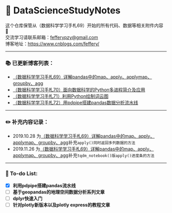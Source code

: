 # :memo: DataScienceStudyNotes
这个仓库保管从（数据科学学习手札69）开始的所有代码、数据等相关附件内容 :dart:
<br>交流学习请联系邮箱：fefferypzy@gmail.com
<br>博客地址：https://www.cnblogs.com/feffery/

***

### :books: 已更新博客列表：
- [（数据科学学习手札69）详解pandas中的map、apply、applymap、groupby、agg](https://www.cnblogs.com/feffery/p/11468762.html)
- [（数据科学学习手札70）面向数据科学的Python多进程简介及应用](https://www.cnblogs.com/feffery/p/11621076.html)
- [（数据科学学习手札71）利用Python绘制词云图](https://www.cnblogs.com/feffery/p/11842798.html)
- [（数据科学学习手札72）用pdpipe搭建pandas数据分析流水线](https://www.cnblogs.com/feffery/p/12179647.html)

***

### :pencil2: 补充内容记录：
- 2019.10.28 为[（数据科学学习手札69）详解pandas中的map、apply、applymap、groupby、agg](https://www.cnblogs.com/feffery/p/11468762.html)补充`apply()同时返回多列数据的方法`
- 2019.11.26 为[（数据科学学习手札69）详解pandas中的map、apply、applymap、groupby、agg](https://www.cnblogs.com/feffery/p/11468762.html)补充`tqdm_notebook()版apply()进度条的方法`

***

### :running: To-do List:
- [x] **利用pdpipe搭建pandas流水线**
- [ ] **基于geopandas的地理空间数据分析系列文章**
- [ ] **dplyr快速入门**
- [ ] **针对plotly新版本以及plotly express的教程文章**

